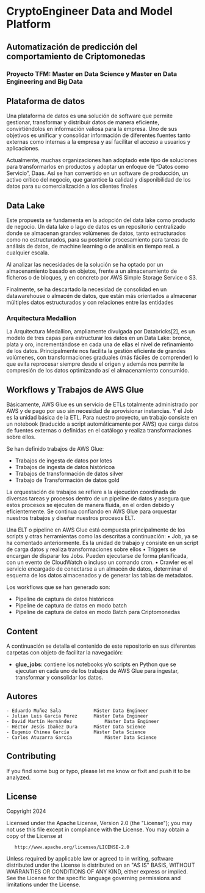 # CryptoEngineer Data and Model Platform
## Automatización de predicción del comportamiento de Criptomonedas
### Proyecto TFM: Master en Data Science y Master en Data Engineering and Big Data

## Plataforma de datos
Una plataforma de datos es una solución de software que permite gestionar, transformar y distribuir datos de manera eficiente, convirtiéndolos en información valiosa para la empresa. Uno de sus objetivos es unificar y consolidar información de diferentes fuentes tanto externas como internas a la empresa y así facilitar el acceso a usuarios y aplicaciones. 

Actualmente, muchas organizaciones han adoptado este tipo de soluciones para transformarlos en productos y adoptar un enfoque de “Datos como Servicio”, Daas. Así se han convertido en un software de producción, un activo crítico del negocio, que garantice la calidad y disponibilidad de los datos para su comercialización a los clientes finales

## Data Lake

Este propuesta se fundamenta en la adopción del data lake como producto de negocio. Un data lake o lago de datos es un repositorio centralizado donde se almacenan grandes volúmenes de datos, tanto estructurados como no estructurados, para su posterior procesamiento para tareas de análisis de datos, de machine learning o de análisis en tiempo real. a cualquier escala. 

Al analizar las necesidades de la solución se ha optado por un almacenamiento basado en objetos, frente a un almacenamiento de ficheros o de bloques, y en concreto por AWS Simple Storage Service o S3.

Finalmente, se ha descartado la necesidad de consolidad en un datawarehouse o almacén de datos, que están más orientados a almacenar múltiples datos estructurados y con relaciones entre las entidades

### Arquitectura Medallion

La Arquitectura Medallion, ampliamente divulgada por Databricks[2], es un modelo de tres capas para estructurar los datos en un Data Lake: bronce, plata y oro, incrementándose en cada una de ellas el nivel de refinamiento de los datos. Principalmente nos facilita la gestión eficiente de grandes volúmenes, con transformaciones graduales (más fáciles de comprender) lo que evita reprocesar siempre desde el origen y además nos permite la compresión de los datos optimizando así el almacenamiento consumido.

## Workflows y Trabajos de AWS Glue
Básicamente, AWS Glue es un servicio de ETLs totalmente administrado por AWS y de pago por uso sin necesidad de aprovisionar instancias. Y el Job es la unidad básica de la ETL. Para nuestro proyecto, un trabajo consiste en un notebook (traducido a script automáticamente por AWS) que carga datos de fuentes externas o definidas en el catálogo y realiza transformaciones sobre ellos.

Se han definido trabajos de AWS Glue:
- Trabajos de ingesta de datos por lotes
- Trabajos de ingesta de datos históricoa
- Trabajos de transformación de datos silver
- Trabajo de Transformación de datos gold

La orquestación de trabajos se refiere a la ejecución coordinada de diversas tareas y procesos dentro de un pipeline de datos y asegura que estos procesos se ejecuten de manera fluida, en el orden debido y eficientemente. Se continua confiando en AWS Glue para orquestar nuestros trabajos y diseñar nuestros procesos ELT. 

Una ELT o pipeline en AWS Glue está compuesta principalmente de los scripts y otras herramientas como las descritas a continuación:
•	Job, ya se ha comentado anteriormente. Es la unidad de trabajo y consiste en un script de carga datos y realiza transformaciones sobre ellos
•	Triggers se encargan de disparar los Jobs. Pueden ejecutarse de forma planificada, con un evento de CloudWatch o incluso un comando cron.
•	Crawler es el servicio encargado de conectarse a un almacén de datos, determinar el esquema de los datos almacenados y de generar las tablas de metadatos. 

Los workflows que se han generado son:
- Pipeline de captura de datos históricos
- Pipeline de captura de datos en modo batch
- Pipeline de captura de datos en modo Batch para Criptomonedas

## Content
A continuación se detalla el contenido de este repositorio en sus diferentes carpetas con objeto de facilitar la navegación:

- **glue_jobs**: contiene los notebooks y/o scripts en Python que se ejecutan en cada uno de los trabajos de AWS Glue para ingestar, transformar y consolidar los datos.

## Autores
	- Eduardo Muñoz Sala		    Máster Data Engineer
	- Julian Luis García Pérez		Máster Data Engineer
	- David Martín Hernández		    Máster Data Engineer
	- Héctor Jesús Ibañez Dura		Máster Data Science
	- Eugenio Chinea García		    Máster Data Science
	- Carlos Atuzarra García		    Máster Data Science

## Contributing
If you find some bug or typo, please let me know or fixit and push it to be analyzed. 

## License

Copyright 2024 

   Licensed under the Apache License, Version 2.0 (the "License");
   you may not use this file except in compliance with the License.
   You may obtain a copy of the License at

       http://www.apache.org/licenses/LICENSE-2.0

   Unless required by applicable law or agreed to in writing, software
   distributed under the License is distributed on an "AS IS" BASIS,
   WITHOUT WARRANTIES OR CONDITIONS OF ANY KIND, either express or implied.
   See the License for the specific language governing permissions and
   limitations under the License.




